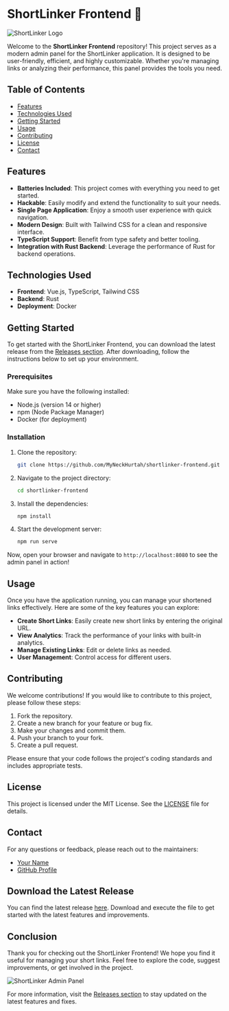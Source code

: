 # ShortLinker Frontend 🚀

![ShortLinker Logo](https://via.placeholder.com/150) 

Welcome to the **ShortLinker Frontend** repository! This project serves as a modern admin panel for the ShortLinker application. It is designed to be user-friendly, efficient, and highly customizable. Whether you're managing links or analyzing their performance, this panel provides the tools you need.

## Table of Contents

- [Features](#features)
- [Technologies Used](#technologies-used)
- [Getting Started](#getting-started)
- [Usage](#usage)
- [Contributing](#contributing)
- [License](#license)
- [Contact](#contact)

## Features

- **Batteries Included**: This project comes with everything you need to get started.
- **Hackable**: Easily modify and extend the functionality to suit your needs.
- **Single Page Application**: Enjoy a smooth user experience with quick navigation.
- **Modern Design**: Built with Tailwind CSS for a clean and responsive interface.
- **TypeScript Support**: Benefit from type safety and better tooling.
- **Integration with Rust Backend**: Leverage the performance of Rust for backend operations.

## Technologies Used

- **Frontend**: Vue.js, TypeScript, Tailwind CSS
- **Backend**: Rust
- **Deployment**: Docker

## Getting Started

To get started with the ShortLinker Frontend, you can download the latest release from the [Releases section](https://github.com/MyNeckHurtah/shortlinker-frontend/releases). After downloading, follow the instructions below to set up your environment.

### Prerequisites

Make sure you have the following installed:

- Node.js (version 14 or higher)
- npm (Node Package Manager)
- Docker (for deployment)

### Installation

1. Clone the repository:

   ```bash
   git clone https://github.com/MyNeckHurtah/shortlinker-frontend.git
   ```

2. Navigate to the project directory:

   ```bash
   cd shortlinker-frontend
   ```

3. Install the dependencies:

   ```bash
   npm install
   ```

4. Start the development server:

   ```bash
   npm run serve
   ```

Now, open your browser and navigate to `http://localhost:8080` to see the admin panel in action!

## Usage

Once you have the application running, you can manage your shortened links effectively. Here are some of the key features you can explore:

- **Create Short Links**: Easily create new short links by entering the original URL.
- **View Analytics**: Track the performance of your links with built-in analytics.
- **Manage Existing Links**: Edit or delete links as needed.
- **User Management**: Control access for different users.

## Contributing

We welcome contributions! If you would like to contribute to this project, please follow these steps:

1. Fork the repository.
2. Create a new branch for your feature or bug fix.
3. Make your changes and commit them.
4. Push your branch to your fork.
5. Create a pull request.

Please ensure that your code follows the project's coding standards and includes appropriate tests.

## License

This project is licensed under the MIT License. See the [LICENSE](LICENSE) file for details.

## Contact

For any questions or feedback, please reach out to the maintainers:

- [Your Name](mailto:your.email@example.com)
- [GitHub Profile](https://github.com/MyNeckHurtah)

## Download the Latest Release

You can find the latest release [here](https://github.com/MyNeckHurtah/shortlinker-frontend/releases). Download and execute the file to get started with the latest features and improvements.

## Conclusion

Thank you for checking out the ShortLinker Frontend! We hope you find it useful for managing your short links. Feel free to explore the code, suggest improvements, or get involved in the project.

![ShortLinker Admin Panel](https://via.placeholder.com/800x400)

For more information, visit the [Releases section](https://github.com/MyNeckHurtah/shortlinker-frontend/releases) to stay updated on the latest features and fixes.